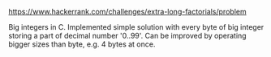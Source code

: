 https://www.hackerrank.com/challenges/extra-long-factorials/problem

Big integers in C. Implemented simple solution with every byte of big integer
storing a part of decimal number '0..99'. Can be improved by operating bigger
sizes than byte, e.g. 4 bytes at once.
